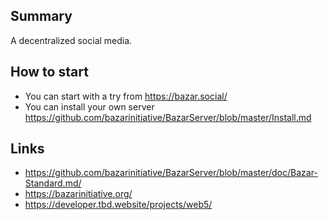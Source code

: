 ## Summary

  A decentralized social media.

## How to start
- You can start with a try from https://bazar.social/
- You can install your own server https://github.com/bazarinitiative/BazarServer/blob/master/Install.md

## Links
- https://github.com/bazarinitiative/BazarServer/blob/master/doc/Bazar-Standard.md/
- https://bazarinitiative.org/
- https://developer.tbd.website/projects/web5/

<!--

**Here are some ideas to get you started:**

🙋‍♀️ A short introduction - what is your organization all about?
🌈 Contribution guidelines - how can the community get involved?
👩‍💻 Useful resources - where can the community find your docs? Is there anything else the community should know?
🍿 Fun facts - what does your team eat for breakfast?
🧙 Remember, you can do mighty things with the power of [Markdown](https://docs.github.com/github/writing-on-github/getting-started-with-writing-and-formatting-on-github/basic-writing-and-formatting-syntax)
-->

